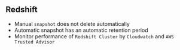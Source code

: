 ## Redshift

- Manual `snapshot` does not delete automatically
- Automatic snapshot has an automatic retention period
- Monitor performance of `Redshift Cluster` by `Cloudwatch` and `AWS Trusted Advisor`
